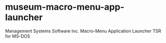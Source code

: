 # museum-macro-menu-app-launcher
Management Systems Software Inc. Macro-Menu Application Launcher TSR for MS-DOS
